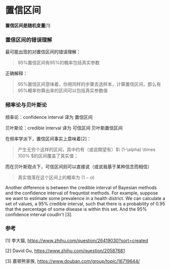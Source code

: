 # 置信区间

**置信区间是随机变量**[1]

### 置信区间的错误理解

最可能出现的对置信区间的错误理解：

> 95%置信区间有95%的概率包括真实参数

正确解释：

> 95%置信区间意味着，你用同样的步骤去选样本，计算置信区间，那么有95%概率你算出来的区间可以包括真实参数值

### 频率论与贝叶斯论

频率论：confidence interval 译为 置信区间

贝叶斯论：credible interval 译为 可信区间 贝叶斯置信区间

在频率学派下，置信区间事实上意味着[2]：

>  产生无穷个这样的区间，其中约有（或说期望有）$\ (1-\alpha) \times 100\% $的区间覆盖了真实值；

而在贝叶斯观点下，可信区间则可以直接说（或说我基于某种信念而相信）

>  真实值落在这个区间上的概率为$\ (1-\alpha)$

Another difference is between the credible interval of Bayesian methods and the confidence interval of frequntist methods.
For example, suppose we want to estimate some prevalence in a health district. We can calculate a set of values, a 95% credible interval, such that there is a probability of 0.95 that the percentage of some disease is within this set.
And the 95% confidence interval coudln't [3].

### 参考

[1] 李大猫, https://www.zhihu.com/question/26419030?sort=created

[2] David Gu, https://www.zhihu.com/question/20587681

[3] 嘉顿熊家族, https://www.douban.com/group/topic/16719644/